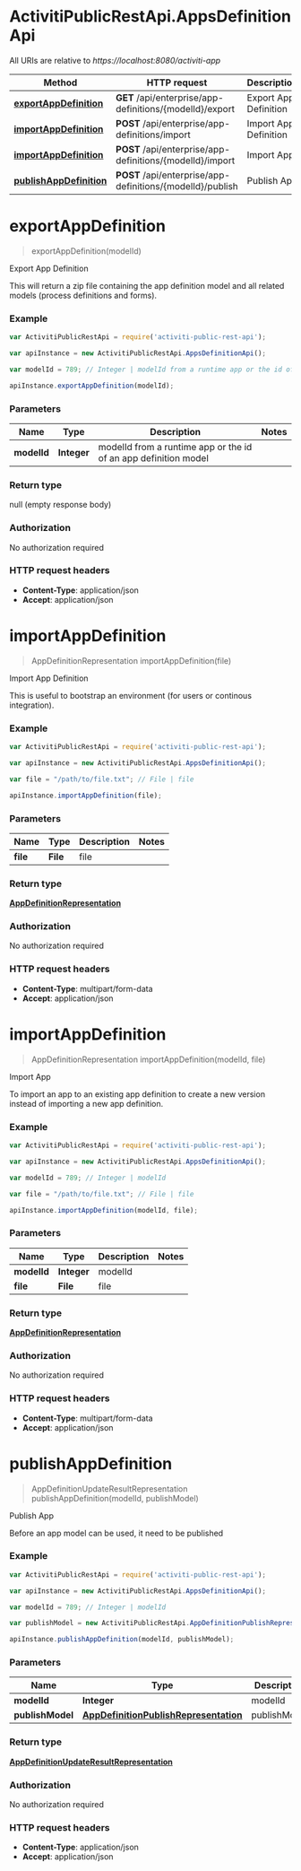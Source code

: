 # ActivitiPublicRestApi.AppsDefinitionApi

All URIs are relative to *https://localhost:8080/activiti-app*

Method | HTTP request | Description
------------- | ------------- | -------------
[**exportAppDefinition**](AppsDefinitionApi.md#exportAppDefinition) | **GET** /api/enterprise/app-definitions/{modelId}/export | Export App Definition
[**importAppDefinition**](AppsDefinitionApi.md#importAppDefinition) | **POST** /api/enterprise/app-definitions/import | Import App Definition
[**importAppDefinition**](AppsDefinitionApi.md#importAppDefinition) | **POST** /api/enterprise/app-definitions/{modelId}/import | Import App
[**publishAppDefinition**](AppsDefinitionApi.md#publishAppDefinition) | **POST** /api/enterprise/app-definitions/{modelId}/publish | Publish App


<a name="exportAppDefinition"></a>
# **exportAppDefinition**
> exportAppDefinition(modelId)

Export App Definition

This will return a zip file containing the app definition model and all related models (process definitions and forms).

### Example
```javascript
var ActivitiPublicRestApi = require('activiti-public-rest-api');

var apiInstance = new ActivitiPublicRestApi.AppsDefinitionApi();

var modelId = 789; // Integer | modelId from a runtime app or the id of an app definition model

apiInstance.exportAppDefinition(modelId);
```

### Parameters

Name | Type | Description  | Notes
------------- | ------------- | ------------- | -------------
 **modelId** | **Integer**| modelId from a runtime app or the id of an app definition model | 

### Return type

null (empty response body)

### Authorization

No authorization required

### HTTP request headers

 - **Content-Type**: application/json
 - **Accept**: application/json

<a name="importAppDefinition"></a>
# **importAppDefinition**
> AppDefinitionRepresentation importAppDefinition(file)

Import App Definition

This is useful to bootstrap an environment (for users or continous integration).

### Example
```javascript
var ActivitiPublicRestApi = require('activiti-public-rest-api');

var apiInstance = new ActivitiPublicRestApi.AppsDefinitionApi();

var file = "/path/to/file.txt"; // File | file

apiInstance.importAppDefinition(file);
```

### Parameters

Name | Type | Description  | Notes
------------- | ------------- | ------------- | -------------
 **file** | **File**| file | 

### Return type

[**AppDefinitionRepresentation**](AppDefinitionRepresentation.md)

### Authorization

No authorization required

### HTTP request headers

 - **Content-Type**: multipart/form-data
 - **Accept**: application/json

<a name="importAppDefinition"></a>
# **importAppDefinition**
> AppDefinitionRepresentation importAppDefinition(modelId, file)

Import App

To import an app to an existing app definition to create a new version instead of importing a new app definition.

### Example
```javascript
var ActivitiPublicRestApi = require('activiti-public-rest-api');

var apiInstance = new ActivitiPublicRestApi.AppsDefinitionApi();

var modelId = 789; // Integer | modelId

var file = "/path/to/file.txt"; // File | file

apiInstance.importAppDefinition(modelId, file);
```

### Parameters

Name | Type | Description  | Notes
------------- | ------------- | ------------- | -------------
 **modelId** | **Integer**| modelId | 
 **file** | **File**| file | 

### Return type

[**AppDefinitionRepresentation**](AppDefinitionRepresentation.md)

### Authorization

No authorization required

### HTTP request headers

 - **Content-Type**: multipart/form-data
 - **Accept**: application/json

<a name="publishAppDefinition"></a>
# **publishAppDefinition**
> AppDefinitionUpdateResultRepresentation publishAppDefinition(modelId, publishModel)

Publish App

Before an app model can be used, it need to be published

### Example
```javascript
var ActivitiPublicRestApi = require('activiti-public-rest-api');

var apiInstance = new ActivitiPublicRestApi.AppsDefinitionApi();

var modelId = 789; // Integer | modelId

var publishModel = new ActivitiPublicRestApi.AppDefinitionPublishRepresentation(); // AppDefinitionPublishRepresentation | publishModel

apiInstance.publishAppDefinition(modelId, publishModel);
```

### Parameters

Name | Type | Description  | Notes
------------- | ------------- | ------------- | -------------
 **modelId** | **Integer**| modelId | 
 **publishModel** | [**AppDefinitionPublishRepresentation**](AppDefinitionPublishRepresentation.md)| publishModel | 

### Return type

[**AppDefinitionUpdateResultRepresentation**](AppDefinitionUpdateResultRepresentation.md)

### Authorization

No authorization required

### HTTP request headers

 - **Content-Type**: application/json
 - **Accept**: application/json


